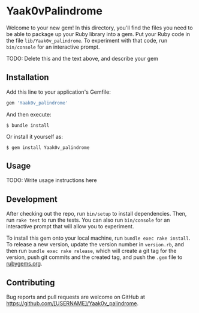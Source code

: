 # Yaak0vPalindrome

Welcome to your new gem! In this directory, you'll find the files you need to be able to package up your Ruby library into a gem. Put your Ruby code in the file `lib/Yaak0v_palindrome`. To experiment with that code, run `bin/console` for an interactive prompt.

TODO: Delete this and the text above, and describe your gem

## Installation

Add this line to your application's Gemfile:

```ruby
gem 'Yaak0v_palindrome'
```

And then execute:

    $ bundle install

Or install it yourself as:

    $ gem install Yaak0v_palindrome

## Usage

TODO: Write usage instructions here

## Development

After checking out the repo, run `bin/setup` to install dependencies. Then, run `rake test` to run the tests. You can also run `bin/console` for an interactive prompt that will allow you to experiment.

To install this gem onto your local machine, run `bundle exec rake install`. To release a new version, update the version number in `version.rb`, and then run `bundle exec rake release`, which will create a git tag for the version, push git commits and the created tag, and push the `.gem` file to [rubygems.org](https://rubygems.org).

## Contributing

Bug reports and pull requests are welcome on GitHub at https://github.com/[USERNAME]/Yaak0v_palindrome.
